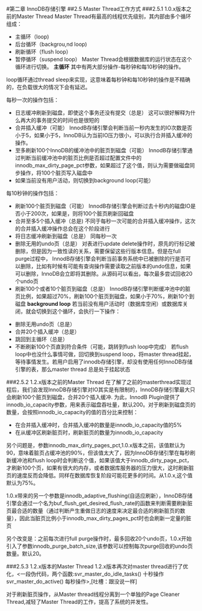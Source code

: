 #第二章 InnoDB存储引擎
##2.5 Master Thread工作方式
###2.5.1 1.0.x版本之前的Master Thread
Master Thread有最高的线程优先级别，其内部由多个循环组成：
* 主循环（loop)
* 后台循环（backgrou,nd loop)
* 刷新循环（flush loop）
* 暂停循环（suspend loop）
Master Thread会根据数据库的运行状态在这个循环进行切换。
**主循环**
其中有两大部分操作-每秒钟和每10秒钟的操作。

loop循环通过thread sleep来实现，这意味着每秒钟和每10秒钟的操作是不精确的，在负载很大的情况下会有延迟。

每秒一次的操作包括：
+ 日志缓冲刷新到磁盘，即使这个事务还没有提交（总是）
	这可以很好解释为什么再大的事务提交的时间也是很短的
+ 合并插入缓冲（可能）
	InnodB存储引擎会判断当前一秒内发生的IO次数是否小于5，如果小于5，InnoDB认为当前IO压力很小，可以执行合并插入缓冲的操作。
+ 至多刷新100个InnoDB的缓冲池中的脏页到磁盘（可能）
	 InnodB存储引擎通过判断当前缓冲池中的脏页比例是否超过配置文件中的innodb_max_dirty_page_pct参数，如果超过了这个值，则认为需要做磁盘同步操作，将100个脏页写入磁盘中
+ 如果当前没有用户活动，则切换到background loop(可能）

每10秒钟的操作包括：
+ 刷新100个脏页到磁盘（可能）
	 InnodB存储引擎会判断过去十秒内的磁盘IO是否小于200次，如果是，则将100个脏页刷新回磁盘
+ 合并至多5个插入缓冲（总是)
	不同于每秒一次可能的合并插入缓冲操作，这次的合并插入缓冲操作总会在这个阶段进行
+ 将日志缓冲刷新到磁盘（总是）
	同每秒一次
+ 删除无用的undo页（总是）
	对表进行update delete操作时，原先的行标记被删除，但是因为一致性读的关系，需要保留这些行版本信息。但是在full purge过程中， InnodB存储引擎会判断当前事务系统中已被删除的行是否可以删除，比如有时候有可能有查询操作需要读取之前版本的undo信息，如果可以删除，InnoDB会立即将其删除。从源码可以看出，每次最多尝试回收20个undo页
+ 刷新100个或者10个脏页到磁盘（总是）
	 InnodB存储引擎判断缓冲池中的脏页比例，如果超过70%，刷新100个脏页到磁盘，如果小于70%，刷新10个到磁盘
**background loop**
若当前没有用户活动时（数据库空闲）或数据库关闭，就会切换到这个循环，会执行一下操作：
* 删除无用undo页（总是）
* 合并20个插入缓冲（总是）
* 跳回到主循环（总是）
* 不断刷新100个页直到符合条件（可能，跳转到flush loop中完成）
若flush loop中也没什么事情可做，回切换到suspend loop，将master thread挂起，等待事情发生。若用户启用了innodb存储引擎，却没有使用任何InnoDB存储引擎的表，那么master thread 总是处于挂起状态

###2.5.2 1.2.x版本之前的Master Thread
在了解了之前的masterthread实现过程后，我们会发现InnoDB存储引擎对IO其实是有限制的，InnoDB存储引擎最大只会刷新100个脏页到磁盘，合并20个插入缓冲.
为此，InnodB Plugin提供了innodb_io_capacity参数，用来表示磁盘吞吐量，默认200。对于刷新到磁盘页的数量，会按照innodb_io_capacity的值的百分比来控制：
+ 在合并插入缓冲时，合并插入缓冲的数量是innodb_io_capacity值的5%
+ 在从缓冲区刷新脏页时，刷新脏页的数量为innodb_io_capacity

另个问题是，参数innodb_max_dirty_pages_pct,1.0.x版本之前，该值默认为90，意味着脏页占缓冲池的90%，但该值太大了，因为InnoDB存储引擎在每秒刷新缓冲池和flush loop时会判断这个值，如果该值大于innodb_dirty_page_pct，才刷新100个页，如果有很大的内存，或者数据库服务器的压力很大，这时刷新脏页的速度反而会降低。同样在数据库恢复阶段可能花更多的时间。从1.0.x,这个值默认为75%。

1.0.x带来的另一个参数是innodb_adaptive_flushing(自适应刷新），InnoDB存储引擎会通过一个名为buf_flush_get_desired_flush_rate的函数来判断需要刷新脏页最合适的数量（通过判断产生重做日志的速度来决定最合适的刷新脏页的数量），因此当脏页比例小于innodb_max_dirty_pages_pct时也会刷新一定量的脏页

另个改变是：之前每次进行full purge操作时，最多回收20个undo页，1.0.x开始引入了参数innodb_purge_batch_size,该参数可以控制每次purge回收的undo页数量。默认20。

###2.5.3 1.2.x版本的Master Thread
1.2.x版本再次对master thread进行了优化，<一段伪代码，两个函数:svr_master_do_idle_tasks() 十秒操作 svr_master_do_active() 每秒操作>,[吐槽：跟没说一样]

对于刷新脏页操作，从Master thread线程分离到一个单独的Page Cleaner Thread,减轻了Master Thread的工作，提高了系统的并发性。


